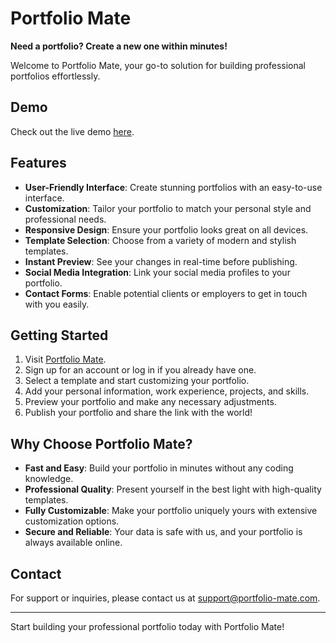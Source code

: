 # Portfolio Mate

**Need a portfolio? Create a new one within minutes!**

Welcome to Portfolio Mate, your go-to solution for building professional portfolios effortlessly. 

## Demo

Check out the live demo [here]([https://portfolio-mate.netlify.app/](https://portfolio-mate-profile.netlify.app/user/bcJ4zOV4UTVGSHnCG0e3RWz7lHq2)).

## Features

- **User-Friendly Interface**: Create stunning portfolios with an easy-to-use interface.
- **Customization**: Tailor your portfolio to match your personal style and professional needs.
- **Responsive Design**: Ensure your portfolio looks great on all devices.
- **Template Selection**: Choose from a variety of modern and stylish templates.
- **Instant Preview**: See your changes in real-time before publishing.
- **Social Media Integration**: Link your social media profiles to your portfolio.
- **Contact Forms**: Enable potential clients or employers to get in touch with you easily.

## Getting Started

1. Visit [Portfolio Mate](https://portfolio-mate.netlify.app/).
2. Sign up for an account or log in if you already have one.
3. Select a template and start customizing your portfolio.
4. Add your personal information, work experience, projects, and skills.
5. Preview your portfolio and make any necessary adjustments.
6. Publish your portfolio and share the link with the world!

## Why Choose Portfolio Mate?

- **Fast and Easy**: Build your portfolio in minutes without any coding knowledge.
- **Professional Quality**: Present yourself in the best light with high-quality templates.
- **Fully Customizable**: Make your portfolio uniquely yours with extensive customization options.
- **Secure and Reliable**: Your data is safe with us, and your portfolio is always available online.

## Contact

For support or inquiries, please contact us at [support@portfolio-mate.com](mailto:support@portfolio-mate.com).

---

Start building your professional portfolio today with Portfolio Mate!
